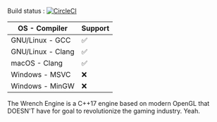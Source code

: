 

Build status : [![CircleCI](https://circleci.com/gh/hebriel/wrench-engine/tree/master.svg?style=svg&circle-token=94eb05888d1b0b7b51621935a01cdae5aaacafea)](https://circleci.com/gh/hebriel/wrench-engine/tree/master)  

| OS - Compiler  | Support           |
| ------- | ---------------- |
|  GNU/Linux - GCC  |   :white_check_mark:   |
| GNU/Linux - Clang |   :white_check_mark:   |
|   macOS - Clang   |   :white_check_mark:   |
|   Windows - MSVC  |    :x:   |
|  Windows - MinGW  |    :x:   |

The Wrench Engine is a C++17 engine based on modern OpenGL that DOESN'T have for goal to revolutionize the gaming industry. Yeah.
